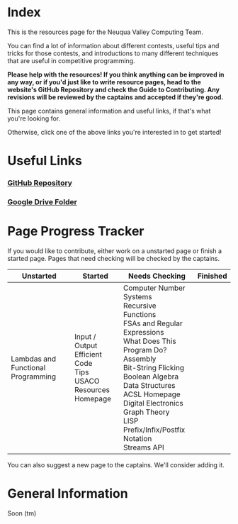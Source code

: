 <div></div>

# Index

This is the resources page for the Neuqua Valley Computing Team.

You can find a lot of information about different contests, useful tips and tricks for those contests, and introductions
to many different techniques that are useful in competitive programming.

**Please help with the resources! If you think anything can be improved in any way, or if you'd just like to write resource pages, head to the
website's GitHub Repository and check the Guide to Contributing. Any revisions will be reviewed by the captains
and accepted if they're good.**

This page contains general information and useful links, if that's what you're looking for.

Otherwise, click one of the above links you're interested in to get started!

# Useful Links
### [GitHub Repository](https://github.com/NVComputing/nvcomputingsite)
### [Google Drive Folder](https://drive.google.com/drive/u/7/folders/1-9GMKiUQ73BadhtPJca8GAPqXCEi0lAl)

# Page Progress Tracker

If you would like to contribute, either work on a unstarted page or finish a started page. Pages that need checking will be
checked by the captains.

| Unstarted | Started | Needs Checking | Finished |
| --- | --- | --- | --- |
| Lambdas and Functional Programming | Input / Output<br />Efficient Code<br />Tips<br />USACO<br />Resources Homepage<br /> | Computer Number Systems<br />Recursive Functions<br />FSAs and Regular Expressions<br />What Does This Program Do?<br />Assembly<br />Bit-String Flicking<br />Boolean Algebra<br />Data Structures<br />ACSL Homepage<br />Digital Electronics<br />Graph Theory<br />LISP<br />Prefix/Infix/Postfix Notation<br />Streams API<br /> |  |

You can also suggest a new page to the captains. We'll consider adding it.

# General Information

Soon (tm)
